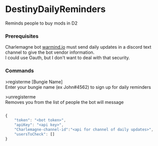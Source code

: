 # DestinyDailyReminders
Reminds people to buy mods in D2


### Prerequisites

Charlemagne bot [warmind.io](https://warmind.io/) must send daily updates in a discord text channel to give the bot vendor information.<br>
I could use Oauth, but I don't want to deal with that security.

### Commands

\>registerme [Bungie Name]<br>
Enter your bungie name (ex John#4562) to sign up for daily reminders

\>unregisterme <br>
Removes you from the list of people the bot will message


```javascript

{
    "token": "<bot token>",
    "apiKey": "<api key>",
    "Charlemagne-channel-id":"<api for channel of daily updates>",
    "usersToCheck": []
}

```
